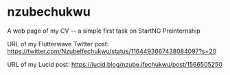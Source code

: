 # nzubechukwu
A web page of my CV -- a simple first task on StartNG Preinternship

URL of my Flutterwave Twitter post: https://twitter.com/NzubeIfechukwu/status/1164493667438084097?s=20

URL of my Lucid post: https://lucid.blog/nzube.ifechukwu/post/1566505250

